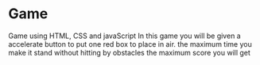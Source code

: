 # Game
Game using HTML,  CSS and javaScript
In this game you will be given a accelerate button to put one red box to place in air.
the maximum time you make it stand without hitting by obstacles the maximum score you will get
